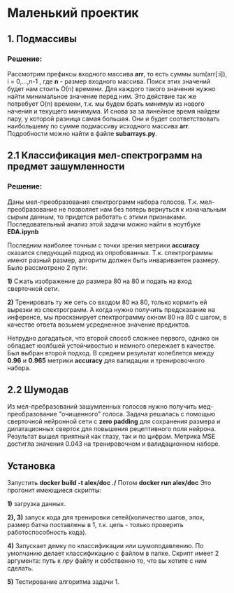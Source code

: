 # Маленький проектик

## 1. Подмассивы

### Решение:
Рассмотрим префиксы входного массива **arr**, то есть суммы sum(arr[:i]), i = 0,...,n-1 , где **n** - размер входного массива.
Поиск этих значений будет нам стоить О(n) времени. Для каждого такого значения нужно найти минимальное значение перед ним.
Это действие так же потребует O(n) времени, т.к. мы будем брать минимум из нового начения и текущего минимума.
И снова за за линейное время найдем пару, у которой разница самая большая.
Они и будет соответствовать наибольшему по сумме подмассиву исходного массива **arr**.
Подробности можно найти в файле **subarrays.py**.


## 2.1 Классификация мел-спектрограмм на предмет зашумленности

### Решение:
Даны мел-преобразования спектрограмм набора голосов. Т.к. мел-преобразование не позволяет нам без потерь вернуться к
изначальным сырым данным, то придется работать с этими признаками. Последовательный анализ этой задачи можно найти в
ноутбуке **EDA.ipynb**

Последним наиболее точным с точки зрения метрики **accuracy** оказался следующий подход из опробованных.
Т.к. спектрограммы имеют разный размер, алгоритм должен быть инваривантен размеру. Было рассмотрено 2 пути:

**1)** Сжать изображение до размера 80 на 80 и подать на вход сверточной сети.

**2)** Тренировать ту же сеть со входом 80 на 80, только кормить ей вырезки из спектрограмм. А когда нужно получить
предсказание на инференсе, мы просканирует спектрограмму окном 80 на 80 с шагом, в качестве ответа возьмем усредненное
значение предиктов.

Нетрудно догадаться, что второй способ сложнее первого, однако он обладает юолбшей устойчивостью и немного опережает в
качестве. Был выбран второй подход. В среднем результат колеблется между **0.96** и **0.965** метрики **accuracy** для
валидации и тренировочного набора.

## 2.2 Шумодав
Из мел-пребразований зашумленных голосов нужно получить мед-преобразование "очищенного" голоса.
Задача решалась с помощью сверточной нейронной сети с **zero padding** для сохранения размера и дилатационных сверток
для повышения рецептивного поля нейрона. Результат вышел приятный как глазу, так и по цифрам. Метрика MSE достигла значения
0.043 на тренировочном и валидационном наборе.

## Установка
Запустить **docker build -t alex/doc ./**
Потом **docker run alex/doc**
Это прогонит имеющиеся скрипты:

**1)** загрузка данных.

**2), 3)** запуск кода для тренировки сетей(количество шагов, эпох, размер батча поставлены в 1,
т.к. цель - только проверить работоспособность кода).

**4)** Запускает демку по классификации или шумоподавлению. По умолчанию делает классификацию с файлом в папке.
Скрипт имеет 2 аргумента: путь к *npy* файлу и собственно то, что вы хотите с ним сделать.

**5)** Тестирование алгоритма задачи 1.
